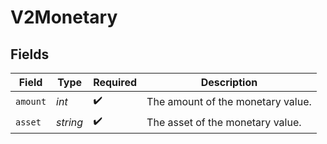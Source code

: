 # V2Monetary


## Fields

| Field                             | Type                              | Required                          | Description                       |
| --------------------------------- | --------------------------------- | --------------------------------- | --------------------------------- |
| `amount`                          | *int*                             | :heavy_check_mark:                | The amount of the monetary value. |
| `asset`                           | *string*                          | :heavy_check_mark:                | The asset of the monetary value.  |